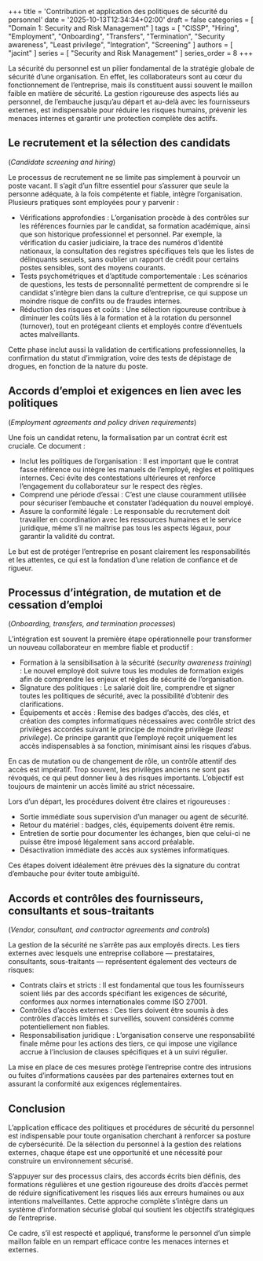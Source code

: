 +++
title = 'Contribution et application des politiques de sécurité du personnel'
date = '2025-10-13T12:34:34+02:00'
draft = false
categories = [ "Domain 1: Security and Risk Management" ]
tags = [ "CISSP", "Hiring", "Employment", "Onboarding", "Transfers", "Termination", "Security awareness", "Least privilege", "Integration", "Screening" ]
authors = [ "jacint" ]
series = [ "Security and Risk Management" ]
series_order = 8
+++

La sécurité du personnel est un pilier fondamental de la stratégie globale de sécurité d’une organisation. En effet, les collaborateurs sont au cœur du fonctionnement de l’entreprise, mais ils constituent aussi souvent le maillon faible en matière de sécurité. La gestion rigoureuse des aspects liés au personnel, de l’embauche jusqu’au départ et au-delà avec les fournisseurs externes, est indispensable pour réduire les risques humains, prévenir les menaces internes et garantir une protection complète des actifs.

## Le recrutement et la sélection des candidats
(*Candidate screening and hiring*)

Le processus de recrutement ne se limite pas simplement à pourvoir un poste vacant. Il s’agit d’un filtre essentiel pour s’assurer que seule la personne adéquate, à la fois compétente et fiable, intègre l’organisation. Plusieurs pratiques sont employées pour y parvenir :

- Vérifications approfondies : L’organisation procède à des contrôles sur les références fournies par le candidat, sa formation académique, ainsi que son historique professionnel et personnel. Par exemple, la vérification du casier judiciaire, la trace des numéros d’identité nationaux, la consultation des registres spécifiques tels que les listes de délinquants sexuels, sans oublier un rapport de crédit pour certains postes sensibles, sont des moyens courants.
- Tests psychométriques et d’aptitude comportementale : Les scénarios de questions, les tests de personnalité permettent de comprendre si le candidat s’intègre bien dans la culture d’entreprise, ce qui suppose un moindre risque de conflits ou de fraudes internes.
- Réduction des risques et coûts : Une sélection rigoureuse contribue à diminuer les coûts liés à la formation et à la rotation du personnel (turnover), tout en protégeant clients et employés contre d’éventuels actes malveillants.

Cette phase inclut aussi la validation de certifications professionnelles, la confirmation du statut d’immigration, voire des tests de dépistage de drogues, en fonction de la nature du poste.

## Accords d’emploi et exigences en lien avec les politiques
(*Employment agreements and policy driven requirements*)

Une fois un candidat retenu, la formalisation par un contrat écrit est cruciale. Ce document :

- Inclut les politiques de l’organisation : Il est important que le contrat fasse référence ou intègre les manuels de l’employé, règles et politiques internes. Ceci évite des contestations ultérieures et renforce l’engagement du collaborateur sur le respect des règles.
- Comprend une période d’essai : C’est une clause couramment utilisée pour sécuriser l’embauche et constater l’adéquation du nouvel employé.
- Assure la conformité légale : Le responsable du recrutement doit travailler en coordination avec les ressources humaines et le service juridique, même s’il ne maîtrise pas tous les aspects légaux, pour garantir la validité du contrat.

Le but est de protéger l’entreprise en posant clairement les responsabilités et les attentes, ce qui est la fondation d’une relation de confiance et de rigueur.

## Processus d’intégration, de mutation et de cessation d’emploi
(*Onboarding, transfers, and termination processes*)

L’intégration est souvent la première étape opérationnelle pour transformer un nouveau collaborateur en membre fiable et productif :

- Formation à la sensibilisation à la sécurité (*security awareness training*) : Le nouvel employé doit suivre tous les modules de formation exigés afin de comprendre les enjeux et règles de sécurité de l’organisation.
- Signature des politiques : Le salarié doit lire, comprendre et signer toutes les politiques de sécurité, avec la possibilité d’obtenir des clarifications.
- Équipements et accès : Remise des badges d’accès, des clés, et création des comptes informatiques nécessaires avec contrôle strict des privilèges accordés suivant le principe de moindre privilège (*least privilege*). Ce principe garantit que l’employé reçoit uniquement les accès indispensables à sa fonction, minimisant ainsi les risques d’abus.

En cas de mutation ou de changement de rôle, un contrôle attentif des accès est impératif. Trop souvent, les privilèges anciens ne sont pas révoqués, ce qui peut donner lieu à des risques importants. L’objectif est toujours de maintenir un accès limité au strict nécessaire.

Lors d’un départ, les procédures doivent être claires et rigoureuses :

- Sortie immédiate sous supervision d’un manager ou agent de sécurité.
- Retour du matériel : badges, clés, équipements doivent être remis.
- Entretien de sortie pour documenter les échanges, bien que celui-ci ne puisse être imposé légalement sans accord préalable.
- Désactivation immédiate des accès aux systèmes informatiques.

Ces étapes doivent idéalement être prévues dès la signature du contrat d’embauche pour éviter toute ambiguïté.

## Accords et contrôles des fournisseurs, consultants et sous-traitants
(*Vendor, consultant, and contractor agreements and controls*)

La gestion de la sécurité ne s’arrête pas aux employés directs. Les tiers externes avec lesquels une entreprise collabore — prestataires, consultants, sous-traitants — représentent également des vecteurs de risques:

- Contrats clairs et stricts : Il est fondamental que tous les fournisseurs soient liés par des accords spécifiant les exigences de sécurité, conformes aux normes internationales comme ISO 27001.
- Contrôles d’accès externes : Ces tiers doivent être soumis à des contrôles d’accès limités et surveillés, souvent considérés comme potentiellement non fiables.
- Responsabilisation juridique : L’organisation conserve une responsabilité finale même pour les actions des tiers, ce qui impose une vigilance accrue à l’inclusion de clauses spécifiques et à un suivi régulier.

La mise en place de ces mesures protège l’entreprise contre des intrusions ou fuites d’informations causées par des partenaires externes tout en assurant la conformité aux exigences réglementaires.

## Conclusion

L’application efficace des politiques et procédures de sécurité du personnel est indispensable pour toute organisation cherchant à renforcer sa posture de cybersécurité. De la sélection du personnel à la gestion des relations externes, chaque étape est une opportunité et une nécessité pour construire un environnement sécurisé.

S’appuyer sur des processus clairs, des accords écrits bien définis, des formations régulières et une gestion rigoureuse des droits d’accès permet de réduire significativement les risques liés aux erreurs humaines ou aux intentions malveillantes. Cette approche complète s’intègre dans un système d’information sécurisé global qui soutient les objectifs stratégiques de l’entreprise.

Ce cadre, s’il est respecté et appliqué, transforme le personnel d’un simple maillon faible en un rempart efficace contre les menaces internes et externes.
